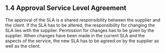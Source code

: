 ## 1.4 Approval Service Level Agreement

The approval of the SLA is a shared responsibility between the supplier and the client. If the SLA has to be altered, the responsibility for changing the SLA lies with the supplier. Permission for changes has to be given by the supplier. When changes have been made in the current SLA and the aspects of the service, the new SLA has to be agreed on by the supplier as well as the client.
 